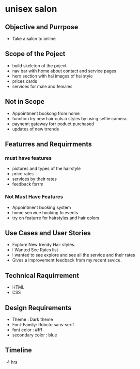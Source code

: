 # unisex salon 

## Objective and Purrpose 
- Take a salon to online 

## Scope of the Poject 

- build skeleton of the poject
- nav bar with home about contact and service pages
- hero section with hai images of hai style
- prices cards 
- services for male and females 

## Not in Scope 

- Appointment bookong from home 
- function try new hair cuts o styles by using selfie camera.
- paynemt gateway forr poduct purchased 
- updates of new trrends 

## Featurres and Requirrments 

### must have features 


- pictures and types of the hairstyle 
- price rates 
- services by their rates 
- feedback forrm

### Not Must Have Features 

- Appointment booking system 
- home serrvice booking fo events 
- try on featurre for hairstyles and hair colors

## Use Cases and User Stories 

- Explore New trendy Hair styles.
- I Wanted See Rates list
- I wanted to see explore and see all the service and their rates 
- Gives a Improvement feedback from my recent sevice.

## Technical Raquirrement 

- HTML
- CSS 

## Design Requirements 

- Theme : Dark theme 
- Font-Family: Roboto sans-serif 
- font color : #fff
- secondary color : blue 

## Timeline 
-4 hrs
